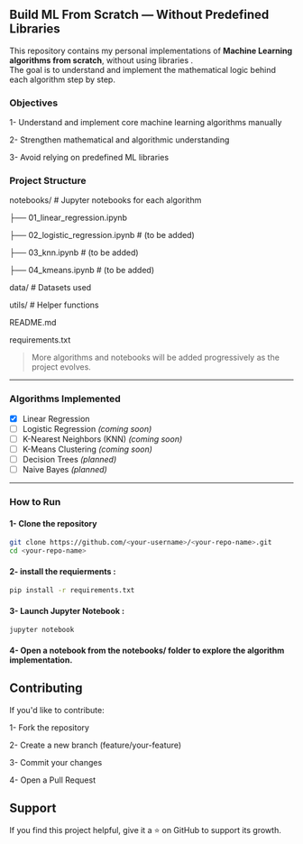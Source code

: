 ##  Build ML From Scratch — Without Predefined Libraries

This repository contains my personal implementations of **Machine Learning algorithms from scratch**, without using libraries  .  
The goal is to understand and implement the mathematical logic behind each algorithm step by step.

### Objectives

1- Understand and implement core machine learning algorithms manually

2- Strengthen mathematical and algorithmic understanding

3- Avoid relying on predefined ML libraries

###  Project Structure
notebooks/ # Jupyter notebooks for each algorithm

├── 01_linear_regression.ipynb

├── 02_logistic_regression.ipynb # (to be added)

├── 03_knn.ipynb # (to be added)

├── 04_kmeans.ipynb # (to be added)

data/ # Datasets used 

utils/ # Helper functions 

README.md

requirements.txt

>  More algorithms and notebooks will be added progressively as the project evolves.

---

###  Algorithms Implemented

- [x] Linear Regression  
- [ ] Logistic Regression *(coming soon)*  
- [ ] K-Nearest Neighbors (KNN) *(coming soon)*  
- [ ] K-Means Clustering *(coming soon)*  
- [ ] Decision Trees *(planned)*  
- [ ] Naive Bayes *(planned)*  

---

### How to Run
#### 1- Clone the repository
```bash
git clone https://github.com/<your-username>/<your-repo-name>.git
cd <your-repo-name>
```
#### 2- install the requierments : 
```bash
pip install -r requirements.txt
```
#### 3- Launch Jupyter Notebook :
```bash
jupyter notebook
```
#### 4- Open a notebook from the notebooks/ folder to explore the algorithm implementation.

## Contributing
If you'd like to contribute:

1- Fork the repository

2- Create a new branch (feature/your-feature)

3- Commit your changes

4- Open a Pull Request 

## Support 

If you find this project helpful, give it a ⭐ on GitHub to support its growth.




